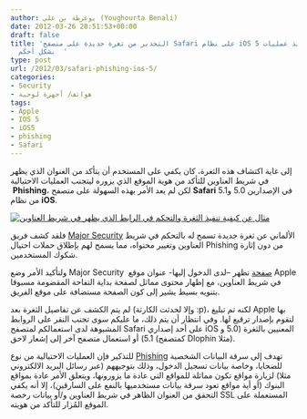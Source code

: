 ```yaml
---
author: يوغرطة بن علي (Youghourta Benali)
date: 2012-03-26 20:51:53+00:00
draft: false
title: 'التحذير من ثغرة جديدة على متصفح Safari على نظام iOS 5 تسمح بتنفيذ عمليات Phishing
  بشكل أحكَم  '
type: post
url: /2012/03/safari-phishing-ios-5/
categories:
- Security
- هواتف/ أجهزة لوحية
tags:
- Apple
- IOS 5
- iOS5
- phishing
- Safari
---
```


إلى غاية اكتشاف هذه الثغرة، كان يكفي على المستخدم أن يتأكد من العنوان الذي يظهر في شريط العناوين للتأكد من هوية الموقع الذي يزوره ليتجنب العمليات الاحتيالية  **Phishing**، لكن لم يعد الأمر بهذه السهولة على متصفح **Safari** في الإصدارين 5.0 و5.1 من نظام **iOS**.




[![مثال عن كيفية تنفيذ الثغرة والتحكم في الرابط الذي يظهر في شريط العناوين](https://www.it-scoop.com/wp-content/uploads/2012/03/Major-Security-ios-5-safari-phishing.png)
](https://www.it-scoop.com/wp-content/uploads/2012/03/Major-Security-ios-5-safari-phishing.png)




فلقد كشف فريق [Major Security](http://www.majorsecurity.net/safari-514-ios51-advisory.php) الألماني عن ثغرة جديدة تسمح له بالتحكم في شريط العناوين وتغيير محتواه، مما يسمح لهم بإطلاق حملات احتيال Phishing من دون إثارة شكوك المستخدمين.




ولتأكيد الأمر وضع Major Security  [صفحة](http://majorsecurity.net/html5/ios51-demo.html) تظهر –لدى الدخول إليها- عنوان موقع Apple في شريط العناوين، مع إظهار محتوى مماثل لصفحة بداية التفاحة المقضومة مسبوقا بتنويه بسيط يشير إلى كون الصفحة مستضافة على موقع الفريق.




لم يتم الكشف عن تفاصيل الثغرة بعد (وإلا لحدثت الكارثة :p)، لكنه تم تبليغ Apple بها لتقوم بإصدار ترقيع لها. وفي انتظار أن يتم ذلك، ما عليكم سوى تجنب النقر على الروابط المشبوهة لدى استعمالكم لمتصفح Safari على أحد إصداري iOS المعنيين بالثغرة (5.0 و 5.1) أو استعمال متصفح آخر إلى إشعار لاحق (كمتصفح Dlophin مثلا).




للتذكير فإن العمليات الاحتيالية من نوع [Phishing](http://en.wikipedia.org/wiki/Phishing) تهدف إلى سرقة البيانات الشخصية للضحايا، وخاصة بيانات تسجيل الدخول، وذلك بتوجيههم (عبر رسائل البريد الالكتروني مثلا) لزيارة مواقع تكون مماثلة للمواقع التي عادة ما يزورونها، ويتعلق الأمر عادة بمواقع البنوك (أو أية مواقع تعود سرقة بيانات مستخدميها بالنفع على السارقين)، إلا أنه يكفي التحقق من العنوان الظاهر في شريط العناوين و/أو بيانات رخصة SSL المستعملة على الموقع المُزار للتأكد من هويته.
